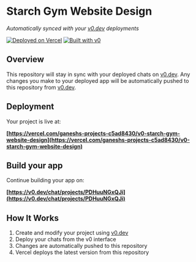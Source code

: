 # Starch Gym Website Design

*Automatically synced with your [v0.dev](https://v0.dev) deployments*

[![Deployed on Vercel](https://img.shields.io/badge/Deployed%20on-Vercel-black?style=for-the-badge&logo=vercel)](https://vercel.com/ganeshs-projects-c5ad8430/v0-starch-gym-website-design)
[![Built with v0](https://img.shields.io/badge/Built%20with-v0.dev-black?style=for-the-badge)](https://v0.dev/chat/projects/PDHuuNGxQJi)

## Overview

This repository will stay in sync with your deployed chats on [v0.dev](https://v0.dev).
Any changes you make to your deployed app will be automatically pushed to this repository from [v0.dev](https://v0.dev).

## Deployment

Your project is live at:

**[https://vercel.com/ganeshs-projects-c5ad8430/v0-starch-gym-website-design](https://vercel.com/ganeshs-projects-c5ad8430/v0-starch-gym-website-design)**

## Build your app

Continue building your app on:

**[https://v0.dev/chat/projects/PDHuuNGxQJi](https://v0.dev/chat/projects/PDHuuNGxQJi)**

## How It Works

1. Create and modify your project using [v0.dev](https://v0.dev)
2. Deploy your chats from the v0 interface
3. Changes are automatically pushed to this repository
4. Vercel deploys the latest version from this repository
